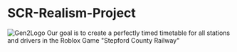 # SCR-Realism-Project
![Gen2Logo](https://user-images.githubusercontent.com/98696632/198041012-5449eb68-666e-410d-a9fd-2a657ec5af78.png)
Our goal is to create a perfectly timed timetable for all stations and drivers in the Roblox Game "Stepford County Railway"

